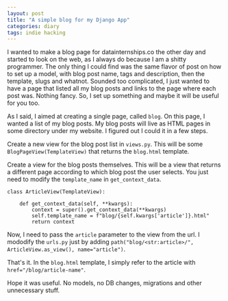 ```yaml
---
layout: post
title: "A simple blog for my Django App"
categories: diary
tags: indie hacking
---
```


I wanted to make a blog page for datainternships.co the other day and started to look on the web, as I always do because I am a shitty programmer. The only thing I could find was the same flavor of post on how to set up a model, with blog post name, tags and description, then the template, slugs and whatnot. Sounded too complicated, I just wanted to have a page that listed all my blog posts and links to the page where each post was. Nothing fancy. So, I set up something and maybe it will be useful for you too.

As I said, I aimed at creating a single page, called `blog`. On this page, I wanted a list of my blog posts. My blog posts will live as HTML pages in some directory under my website. I figured out I could it in a few steps.

Create a new view for the blog post list in `views.py`. This will be some `BlogPageView(TemplateView)` that returns the `blog.html` template.

Create a view for the blog posts themselves. This will be a view that returns a different page according to which blog post the user selects. You just need to modify the `template_name` in `get_context_data`.

```
class ArticleView(TemplateView):

    def get_context_data(self, **kwargs):
        context = super().get_context_data(**kwargs)
        self.template_name = f"blog/{self.kwargs['article']}.html"
        return context
```

Now, I need to pass the `article` parameter to the view from the url. I mododify the `urls.py` just by adding `path("blog/<str:article>/", ArticleView.as_view(), name="article")`.

That's it. In the `blog.html` template, I simply refer to the article with `href="/blog/article-name"`.

Hope it was useful. No models, no DB changes, migrations and other unnecessary stuff.
